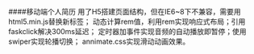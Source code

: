 ####移动端个人简历
用了H5搭建页面结构，但在IE6~8下不兼容，需要用html5.min.js替换新标签；
动态计算rem值，利用rem实现响应式布局；引用faskclick解决300ms延迟；
定时器加事件实现音频的自动播放即暂停；使用swiper实现轮播切换；
annimate.css实现滑动动画效果。
